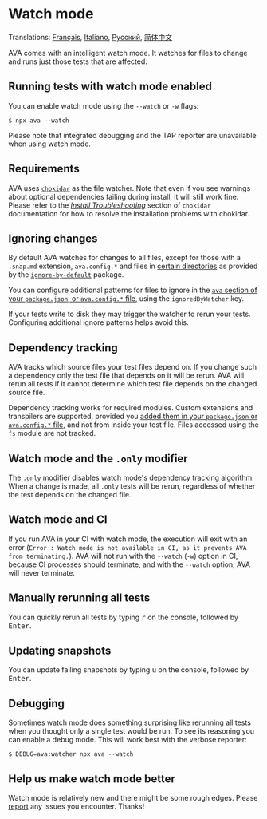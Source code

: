 # Watch mode

Translations: [Français](https://github.com/avajs/ava-docs/blob/main/fr_FR/docs/recipes/watch-mode.md), [Italiano](https://github.com/avajs/ava-docs/blob/main/it_IT/docs/recipes/watch-mode.md), [Русский](https://github.com/avajs/ava-docs/blob/main/ru_RU/docs/recipes/watch-mode.md), [简体中文](https://github.com/avajs/ava-docs/blob/main/zh_CN/docs/recipes/watch-mode.md)

AVA comes with an intelligent watch mode. It watches for files to change and runs just those tests that are affected.

## Running tests with watch mode enabled

You can enable watch mode using the `--watch` or `-w` flags:

```console
$ npx ava --watch
```

Please note that integrated debugging and the TAP reporter are unavailable when using watch mode.

## Requirements

AVA uses [`chokidar`] as the file watcher. Note that even if you see warnings about optional dependencies failing during install, it will still work fine. Please refer to the *[Install Troubleshooting]* section of `chokidar` documentation for how to resolve the installation problems with chokidar.

## Ignoring changes

By default AVA watches for changes to all files, except for those with a `.snap.md` extension, `ava.config.*` and files in [certain directories](https://github.com/novemberborn/ignore-by-default/blob/master/index.js) as provided by the [`ignore-by-default`] package.

You can configure additional patterns for files to ignore in the [`ava` section of your `package.json`, or `ava.config.*` file][config], using the `ignoredByWatcher` key.

If your tests write to disk they may trigger the watcher to rerun your tests. Configuring additional ignore patterns helps avoid this.

## Dependency tracking

AVA tracks which source files your test files depend on. If you change such a dependency only the test file that depends on it will be rerun. AVA will rerun all tests if it cannot determine which test file depends on the changed source file.

Dependency tracking works for required modules. Custom extensions and transpilers are supported, provided you [added them in your `package.json` or `ava.config.*` file][config], and not from inside your test file. Files accessed using the `fs` module are not tracked.

## Watch mode and the `.only` modifier

The [`.only` modifier] disables watch mode's dependency tracking algorithm. When a change is made, all `.only` tests will be rerun, regardless of whether the test depends on the changed file.

## Watch mode and CI

If you run AVA in your CI with watch mode, the execution will exit with an error (`Error : Watch mode is not available in CI, as it prevents AVA from terminating.`). AVA will not run with the `--watch` (`-w`) option in CI, because CI processes should terminate, and with the `--watch` option, AVA will never terminate.

## Manually rerunning all tests

You can quickly rerun all tests by typing <kbd>r</kbd> on the console, followed by <kbd>Enter</kbd>.

## Updating snapshots

You can update failing snapshots by typing <kbd>u</kbd> on the console, followed by <kbd>Enter</kbd>.

## Debugging

Sometimes watch mode does something surprising like rerunning all tests when you thought only a single test would be run. To see its reasoning you can enable a debug mode. This will work best with the verbose reporter:

```console
$ DEBUG=ava:watcher npx ava --watch
```

## Help us make watch mode better

Watch mode is relatively new and there might be some rough edges. Please [report](https://github.com/avajs/ava/issues) any issues you encounter. Thanks!

[`chokidar`]: https://github.com/paulmillr/chokidar
[Install Troubleshooting]: https://github.com/paulmillr/chokidar#install-troubleshooting
[`ignore-by-default`]: https://github.com/novemberborn/ignore-by-default
[`.only` modifier]: ../01-writing-tests.md#running-specific-tests
[config]: ../06-configuration.md
